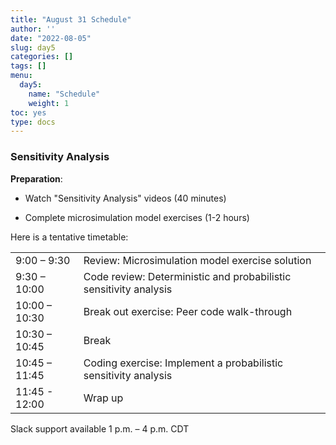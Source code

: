 ```yaml
---
title: "August 31 Schedule"
author: ''
date: "2022-08-05"
slug: day5
categories: []
tags: []
menu:
  day5:
    name: "Schedule"
    weight: 1
toc: yes
type: docs
---
```


### Sensitivity Analysis

**Preparation**:

- Watch "Sensitivity Analysis" videos (40 minutes)

- Complete microsimulation model exercises (1-2 hours)

Here is a tentative timetable:

|                            |            |
|--------------------------------------------|:------------------|
| 9:00 – 9:30  | Review: Microsimulation model exercise solution |
| 9:30 – 10:00 |  Code review: Deterministic and probabilistic sensitivity analysis | 
| 10:00 – 10:30 | Break out exercise: Peer code walk-through |
| 10:30 – 10:45 | Break |
| 10:45 – 11:45 | Coding exercise: Implement a probabilistic sensitivity analysis |
| 11:45 - 12:00 | Wrap up |

Slack support available 1 p.m. – 4 p.m. CDT

<!-- ## Live session recording: -->

<!-- ```{r, echo=F} -->
<!-- blogdown::shortcode("vimeo", "593547119") -->
<!-- ``` -->
